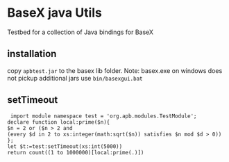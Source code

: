# BaseX java Utils

Testbed for a collection of Java bindings for BaseX
## installation
copy `apbtest.jar` to the basex lib folder. 
Note: basex.exe on windows does not pickup additional jars use `bin/basexgui.bat`

##  setTimeout

````xquery
 import module namespace test = 'org.apb.modules.TestModule';
declare function local:prime($n){
$n = 2 or ($n > 2 and
(every $d in 2 to xs:integer(math:sqrt($n)) satisfies $n mod $d > 0))
};
let $t:=test:setTimeout(xs:int(5000))
return count((1 to 1000000)[local:prime(.)])
````
